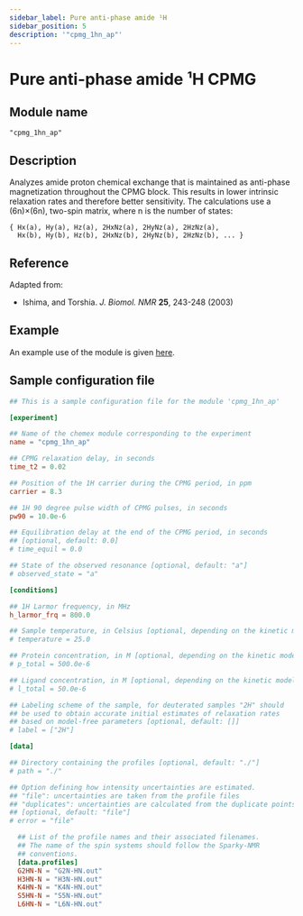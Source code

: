 ```yaml
---
sidebar_label: Pure anti-phase amide ¹H
sidebar_position: 5
description: '"cpmg_1hn_ap"'
---
```


# Pure anti-phase amide ¹H CPMG

## Module name

`"cpmg_1hn_ap"`

## Description

Analyzes amide proton chemical exchange that is maintained as anti-phase
magnetization throughout the CPMG block. This results in lower intrinsic
relaxation rates and therefore better sensitivity. The calculations use a
(6n)×(6n), two-spin matrix, where n is the number of states:

    { Hx(a), Hy(a), Hz(a), 2HxNz(a), 2HyNz(a), 2HzNz(a),
      Hx(b), Hy(b), Hz(b), 2HxNz(b), 2HyNz(b), 2HzNz(b), ... }

## Reference

Adapted from:

- Ishima, and Torshia. _J. Biomol. NMR_ **25**, 243-248 (2003)

## Example

An example use of the module is given
[here](https://github.com/gbouvignies/chemex/tree/master/examples/Experiments/CPMG_1HN_AP/).

## Sample configuration file

```toml title="experiment.toml"
## This is a sample configuration file for the module 'cpmg_1hn_ap'

[experiment]

## Name of the chemex module corresponding to the experiment
name = "cpmg_1hn_ap"

## CPMG relaxation delay, in seconds
time_t2 = 0.02

## Position of the 1H carrier during the CPMG period, in ppm
carrier = 8.3

## 1H 90 degree pulse width of CPMG pulses, in seconds
pw90 = 10.0e-6

## Equilibration delay at the end of the CPMG period, in seconds
## [optional, default: 0.0]
# time_equil = 0.0

## State of the observed resonance [optional, default: "a"]
# observed_state = "a"

[conditions]

## 1H Larmor frequency, in MHz
h_larmor_frq = 800.0

## Sample temperature, in Celsius [optional, depending on the kinetic model]
# temperature = 25.0

## Protein concentration, in M [optional, depending on the kinetic model]
# p_total = 500.0e-6

## Ligand concentration, in M [optional, depending on the kinetic model]
# l_total = 50.0e-6

## Labeling scheme of the sample, for deuterated samples "2H" should
## be used to obtain accurate initial estimates of relaxation rates
## based on model-free parameters [optional, default: []]
# label = ["2H"]

[data]

## Directory containing the profiles [optional, default: "./"]
# path = "./"

## Option defining how intensity uncertainties are estimated.
## "file": uncertainties are taken from the profile files
## "duplicates": uncertainties are calculated from the duplicate points
## [optional, default: "file"]
# error = "file"

  ## List of the profile names and their associated filenames.
  ## The name of the spin systems should follow the Sparky-NMR
  ## conventions.
  [data.profiles]
  G2HN-N = "G2N-HN.out"
  H3HN-N = "H3N-HN.out"
  K4HN-N = "K4N-HN.out"
  S5HN-N = "S5N-HN.out"
  L6HN-N = "L6N-HN.out"
```
